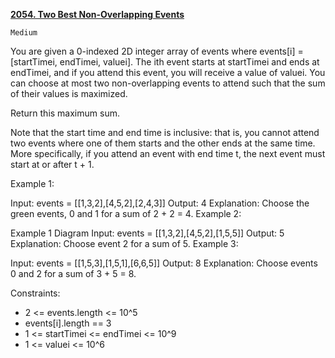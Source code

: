 [**2054. Two Best Non-Overlapping Events**](https://leetcode.com/problems/two-best-non-overlapping-events/description/)

    Medium

You are given a 0-indexed 2D integer array of events where events[i] = [startTimei, endTimei, valuei]. The ith event starts at startTimei and ends at endTimei, and if you attend this event, you will receive a value of valuei. You can choose at most two non-overlapping events to attend such that the sum of their values is maximized.

Return this maximum sum.

Note that the start time and end time is inclusive: that is, you cannot attend two events where one of them starts and the other ends at the same time. More specifically, if you attend an event with end time t, the next event must start at or after t + 1.



Example 1:


Input: events = [[1,3,2],[4,5,2],[2,4,3]]
Output: 4
Explanation: Choose the green events, 0 and 1 for a sum of 2 + 2 = 4.
Example 2:

Example 1 Diagram
Input: events = [[1,3,2],[4,5,2],[1,5,5]]
Output: 5
Explanation: Choose event 2 for a sum of 5.
Example 3:


Input: events = [[1,5,3],[1,5,1],[6,6,5]]
Output: 8
Explanation: Choose events 0 and 2 for a sum of 3 + 5 = 8.


Constraints:

- 2 <= events.length <= 10^5
- events[i].length == 3
- 1 <= startTimei <= endTimei <= 10^9
- 1 <= valuei <= 10^6